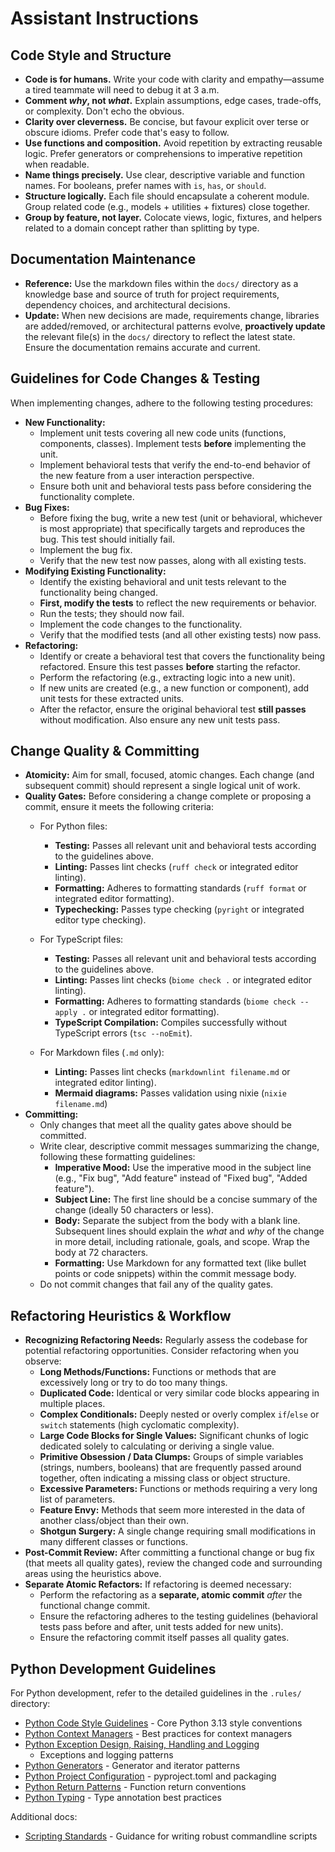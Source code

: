 # Assistant Instructions

## Code Style and Structure

* **Code is for humans.** Write your code with clarity and empathy—assume a
  tired teammate will need to debug it at 3 a.m.
* **Comment *why*, not *what*.** Explain assumptions, edge cases, trade-offs,
  or complexity. Don't echo the obvious.
* **Clarity over cleverness.** Be concise, but favour explicit over terse or
  obscure idioms. Prefer code that's easy to follow.
* **Use functions and composition.** Avoid repetition by extracting reusable
  logic. Prefer generators or comprehensions to imperative repetition when
  readable.
* **Name things precisely.** Use clear, descriptive variable and function
  names. For booleans, prefer names with `is`, `has`, or `should`.
* **Structure logically.** Each file should encapsulate a coherent module.
  Group related code (e.g., models + utilities + fixtures) close together.
* **Group by feature, not layer.** Colocate views, logic, fixtures, and helpers
  related to a domain concept rather than splitting by type.

## Documentation Maintenance

* **Reference:** Use the markdown files within the `docs/` directory as a
    knowledge base and source of truth for project requirements, dependency
    choices, and architectural decisions.
* **Update:** When new decisions are made, requirements change, libraries are
    added/removed, or architectural patterns evolve, **proactively update** the
    relevant file(s) in the `docs/` directory to reflect the latest state.
    Ensure the documentation remains accurate and current.

## Guidelines for Code Changes & Testing

When implementing changes, adhere to the following testing procedures:

* **New Functionality:**
  * Implement unit tests covering all new code units (functions, components,
    classes). Implement tests **before** implementing the unit.
  * Implement behavioral tests that verify the end-to-end behavior of the new
    feature from a user interaction perspective.
  * Ensure both unit and behavioral tests pass before considering the
    functionality complete.
* **Bug Fixes:**
  * Before fixing the bug, write a new test (unit or behavioral, whichever is
    most appropriate) that specifically targets and reproduces the bug. This
    test should initially fail.
  * Implement the bug fix.
  * Verify that the new test now passes, along with all existing tests.
* **Modifying Existing Functionality:**
  * Identify the existing behavioral and unit tests relevant to the
    functionality being changed.
  * **First, modify the tests** to reflect the new requirements or behavior.
  * Run the tests; they should now fail.
  * Implement the code changes to the functionality.
  * Verify that the modified tests (and all other existing tests) now pass.
* **Refactoring:**
  * Identify or create a behavioral test that covers the functionality being
    refactored. Ensure this test passes **before** starting the refactor.
  * Perform the refactoring (e.g., extracting logic into a new unit).
  * If new units are created (e.g., a new function or component), add unit
    tests for these extracted units.
  * After the refactor, ensure the original behavioral test **still passes**
    without modification. Also ensure any new unit tests pass.

## Change Quality & Committing

* **Atomicity:** Aim for small, focused, atomic changes. Each change (and
  subsequent commit) should represent a single logical unit of work.
* **Quality Gates:** Before considering a change complete or proposing a
  commit, ensure it meets the following criteria:
  * For Python files:
    * **Testing:** Passes all relevant unit and behavioral tests according to
      the guidelines above.
    * **Linting:** Passes lint checks (`ruff check` or integrated editor
      linting).
    * **Formatting:** Adheres to formatting standards (`ruff format` or
      integrated editor formatting).
    * **Typechecking:** Passes type checking (`pyright` or integrated editor
      type checking).
  * For TypeScript files:
    * **Testing:** Passes all relevant unit and behavioral tests according to
      the guidelines above.
    * **Linting:** Passes lint checks (`biome check .` or integrated editor
      linting).
    * **Formatting:** Adheres to formatting standards (`biome check --apply .`
      or integrated editor formatting).
    * **TypeScript Compilation:** Compiles successfully without TypeScript
      errors (`tsc --noEmit`).

  * For Markdown files (`.md` only):
    * **Linting:** Passes lint checks (`markdownlint filename.md` or integrated
      editor linting).
    * **Mermaid diagrams:** Passes validation using nixie (`nixie filename.md`)
* **Committing:**
  * Only changes that meet all the quality gates above should be committed.
  * Write clear, descriptive commit messages summarizing the change, following
    these formatting guidelines:
    * **Imperative Mood:** Use the imperative mood in the subject line (e.g.,
      "Fix bug", "Add feature" instead of "Fixed bug", "Added feature").
    * **Subject Line:** The first line should be a concise summary of the
      change (ideally 50 characters or less).
    * **Body:** Separate the subject from the body with a blank line.
      Subsequent lines should explain the *what* and *why* of the change in
      more detail, including rationale, goals, and scope. Wrap the body at 72
      characters.
    * **Formatting:** Use Markdown for any formatted text (like bullet points
      or code snippets) within the commit message body.
  * Do not commit changes that fail any of the quality gates.

## Refactoring Heuristics & Workflow

* **Recognizing Refactoring Needs:** Regularly assess the codebase for
  potential refactoring opportunities. Consider refactoring when you observe:
  * **Long Methods/Functions:** Functions or methods that are excessively long
    or try to do too many things.
  * **Duplicated Code:** Identical or very similar code blocks appearing in
    multiple places.
  * **Complex Conditionals:** Deeply nested or overly complex `if`/`else` or
    `switch` statements (high cyclomatic complexity).
  * **Large Code Blocks for Single Values:** Significant chunks of logic
    dedicated solely to calculating or deriving a single value.
  * **Primitive Obsession / Data Clumps:** Groups of simple variables (strings,
    numbers, booleans) that are frequently passed around together, often
    indicating a missing class or object structure.
  * **Excessive Parameters:** Functions or methods requiring a very long list
    of parameters.
  * **Feature Envy:** Methods that seem more interested in the data of another
    class/object than their own.
  * **Shotgun Surgery:** A single change requiring small modifications in many
    different classes or functions.
* **Post-Commit Review:** After committing a functional change or bug fix (that
  meets all quality gates), review the changed code and surrounding areas using
  the heuristics above.
* **Separate Atomic Refactors:** If refactoring is deemed necessary:
  * Perform the refactoring as a **separate, atomic commit** *after* the
    functional change commit.
  * Ensure the refactoring adheres to the testing guidelines (behavioral tests
    pass before and after, unit tests added for new units).
  * Ensure the refactoring commit itself passes all quality gates.

## Python Development Guidelines

For Python development, refer to the detailed guidelines in the `.rules/`
directory:

* [Python Code Style Guidelines](.rules/python-00.md) - Core Python 3.13 style
  conventions
* [Python Context Managers](.rules/python-context-managers.md) - Best practices
  for context managers
* [Python Exception Design, Raising, Handling and Logging](.rules/python-exception-design-raising-handling-and-logging.md)
  * Exceptions and logging patterns
* [Python Generators](.rules/python-generators.md) - Generator and iterator
  patterns
* [Python Project Configuration](.rules/python-pyproject.md) - pyproject.toml
  and packaging
* [Python Return Patterns](.rules/python-return.md) - Function return
  conventions
* [Python Typing](.rules/python-typing.md) - Type annotation best practices

Additional docs:

* [Scripting Standards](docs/scripting-standards.md) - Guidance for writing
  robust commandline scripts

